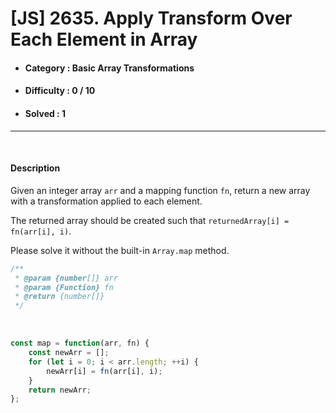 # [JS] 2635. Apply Transform Over Each Element in Array
* #### Category : Basic Array Transformations
* #### Difficulty : 0 / 10  
* #### Solved : 1

<hr />

<br>

#### Description 
Given an integer array `arr` and a mapping function `fn`, return a new array with a transformation applied to each element.

The returned array should be created such that `returnedArray[i] = fn(arr[i], i)`.

Please solve it without the built-in `Array.map` method.

```js
/**
 * @param {number[]} arr
 * @param {Function} fn
 * @return {number[]}
 */
```

<br />

```js
const map = function(arr, fn) {
    const newArr = [];
    for (let i = 0; i < arr.length; ++i) {
        newArr[i] = fn(arr[i], i);
    }
    return newArr;
};
```